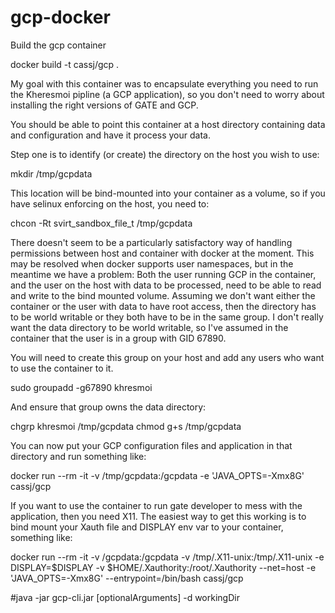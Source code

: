 # gcp-docker

Build the gcp container

docker build -t cassj/gcp .

My goal with this container was to encapsulate everything you need to run the Kheresmoi pipline (a GCP application), 
so you don't need to worry about installing the right versions of GATE and GCP.

You should be able to point this container at a host directory containing data and configuration and have it process 
your data.

Step one is to identify (or create) the directory on the host you wish to use:

   mkdir /tmp/gcpdata

This location will be bind-mounted into your container as a volume, so if you have selinux enforcing on the host, you need to:

   chcon -Rt svirt_sandbox_file_t /tmp/gcpdata

There doesn't seem to be a particularly satisfactory way of handling permissions between host and container with docker at the moment. 
This may be resolved when docker supports user namespaces, but in the meantime we have a problem: 
Both the user running GCP in the container, and the user on the host with data to be processed, need to be able to read and write to 
the bind mounted volume. Assuming we don't want either the container or the user with data to have root access, then the directory 
has to be world writable or they both have to be in the same group. I don't really want the data directory to be world writable, so 
I've assumed in the container that the user is in a group with GID 67890. 

You will need to create this group on your host and add any users who want to use the container to it.

  sudo groupadd -g67890 khresmoi

And ensure that group owns the data directory:

  chgrp khresmoi /tmp/gcpdata 
  chmod g+s /tmp/gcpdata 
 

You can now put your GCP configuration files and application in that directory and run something like:
 
  docker run --rm -it -v /tmp/gcpdata:/gcpdata  -e 'JAVA_OPTS=-Xmx8G' cassj/gcp 



If you want to use the container to run gate developer to mess with the application, then you need X11. 
The easiest way to get this working is to bind mount your Xauth file and DISPLAY env var to your container, something like:

docker run --rm -it -v /gcpdata:/gcpdata  -v /tmp/.X11-unix:/tmp/.X11-unix   -e DISPLAY=$DISPLAY -v $HOME/.Xauthority:/root/.Xauthority --net=host -e 'JAVA_OPTS=-Xmx8G' --entrypoint=/bin/bash cassj/gcp


#java -jar gcp-cli.jar [optionalArguments] -d workingDir


